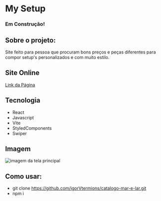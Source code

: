 <h1>My Setup</h1>

<h3>Em Construção!</h3>

<h2>Sobre o projeto:</h2> 
<p>Site feito para pessoa que procuram bons preços e peças diferentes para compor setup's personalizados e com muito estilo. </p>

<h2>Site Online</h2> 

<a href="https://my-setup.netlify.app">Link da Página</a>

<h2>Tecnologia </h2>

* React
* Javascript
* Vite
* StyledComponents
* Swiper
  
<h2>Imagem</h2>
<img src="https://cdn.discordapp.com/attachments/1037425403985399841/1141373924261761165/image.png" alt="imagem da tela principal">

<h2>Como usar:</h2>

* git clone https://github.com/igorVtermions/catalogo-mar-e-lar.git
* npm i
